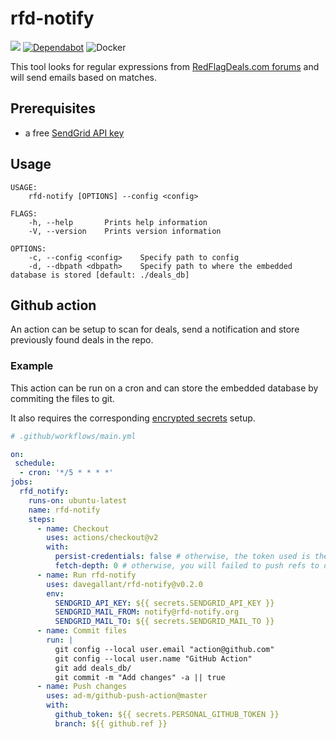 # rfd-notify

![](https://github.com/davegallant/rfd-notify/workflows/ci/badge.svg)
[![Dependabot](https://badgen.net/badge/Dependabot/enabled/green?icon=dependabot)](https://dependabot.com/)
![Docker](https://img.shields.io/docker/pulls/davegallant/rfd-notify?style=plastic)


This tool looks for regular expressions from [RedFlagDeals.com forums](https://forums.redflagdeals.com/hot-deals-f9/) and will send emails based on matches.


## Prerequisites

- a free [SendGrid API key](https://sendgrid.com/pricing/)

## Usage

```shell
USAGE:
    rfd-notify [OPTIONS] --config <config>

FLAGS:
    -h, --help       Prints help information
    -V, --version    Prints version information

OPTIONS:
    -c, --config <config>    Specify path to config
    -d, --dbpath <dbpath>    Specify path to where the embedded database is stored [default: ./deals_db]
```

## Github action

An action can be setup to scan for deals, send a notification and store previously found deals in the repo.

### Example

This action can be run on a cron and can store the embedded database by commiting the files to git.

It also requires the corresponding [encrypted secrets](https://docs.github.com/en/free-pro-team@latest/actions/reference/encrypted-secrets) setup.

```yaml
# .github/workflows/main.yml

on:
 schedule:
  - cron: '*/5 * * * *'
jobs:
  rfd_notify:
    runs-on: ubuntu-latest
    name: rfd-notify
    steps:
      - name: Checkout
        uses: actions/checkout@v2
        with:
          persist-credentials: false # otherwise, the token used is the GITHUB_TOKEN, instead of your personal token
          fetch-depth: 0 # otherwise, you will failed to push refs to dest repo
      - name: Run rfd-notify
        uses: davegallant/rfd-notify@v0.2.0
        env:
          SENDGRID_API_KEY: ${{ secrets.SENDGRID_API_KEY }}
          SENDGRID_MAIL_FROM: notify@rfd-notify.org
          SENDGRID_MAIL_TO: ${{ secrets.SENDGRID_MAIL_TO }}
      - name: Commit files
        run: |
          git config --local user.email "action@github.com"
          git config --local user.name "GitHub Action"
          git add deals_db/
          git commit -m "Add changes" -a || true
      - name: Push changes
        uses: ad-m/github-push-action@master
        with:
          github_token: ${{ secrets.PERSONAL_GITHUB_TOKEN }}
          branch: ${{ github.ref }}
```
